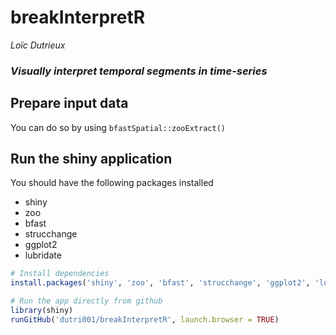 # breakInterpretR
*Loïc Dutrieux*

### *Visually interpret temporal segments in time-series*

## Prepare input data
You can do so by using `bfastSpatial::zooExtract()`

## Run the shiny application
You should have the following packages installed
- shiny
- zoo
- bfast
- strucchange
- ggplot2
- lubridate


```r
# Install dependencies
install.packages('shiny', 'zoo', 'bfast', 'strucchange', 'ggplot2', 'lubridate')
```

```r
# Run the app directly from github
library(shiny)
runGitHub('dutri001/breakInterpretR', launch.browser = TRUE)
```